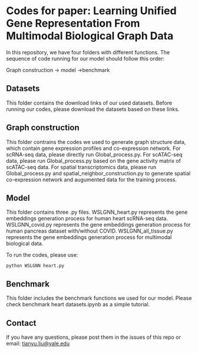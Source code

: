# Codes for paper: Learning Unified Gene Representation From Multimodal Biological Graph Data


In this repository, we have four folders with different functions. The sequence of code running for our model should follow this order: 

Graph construction -> model ->benchmark

## Datasets

This folder contains the download links of our used datasets. Before running our codes, please download the datasets based on these links.

## Graph construction

This folder contrains the codes we used to generate graph structure data, which contain gene expression profiles and co-expression network. For scRNA-seq data, please directly run Global_process.py. For scATAC-seq data, please run Global_process.py based on the gene activity matrix of scATAC-seq data. For spatial transcriptomics data, please run  Global_process.py and spatial_neighbor_construction.py to generate spatial co-expression network and augumented data for the training process.


## Model

This folder contains three .py files. WSLGNN_heart.py represents the gene embeddings generation process for human heart scRNA-seq data. WSLGNN_covid.py represents the gene embeddings generation process for human pancreas dataset with/without COVID. WSLGNN_all_tissue.py represents the gene embeddings generation process for multimodal biological data.

To run the codes, please use:

```
python WSLGNN heart.py
```

## Benchmark

This folder includes the benchmark functions we used for our model. Please check benchmark heart datasets.ipynb as a simple tutorial.

## Contact

If you have any questions, please post them in the issues of this repo or email: tianyu.liu@yale.edu
